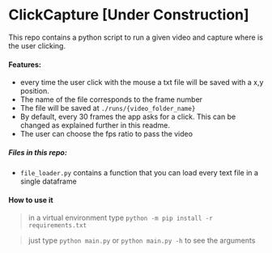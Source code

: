 # ClickCapture [Under Construction]


This repo contains a python script to run a given video and capture where is the user clicking.

#### Features:
- every time the user click with the mouse a txt file will be saved with a x,y position.
- The name of the file corresponds to the frame number
- The file will be saved at `./runs/{video_folder_name}`
- By default, every 30 frames the app asks for a click. This can be changed as explained further in this readme.
- The user can choose the fps ratio to pass the video

##### Files in this repo:

- `file_loader.py` contains a function that you can load every text file in a single dataframe

#### How to use it

> in a virtual environment type `python -m pip install -r requirements.txt`

> just type `python main.py` or `python main.py -h` to see the arguments